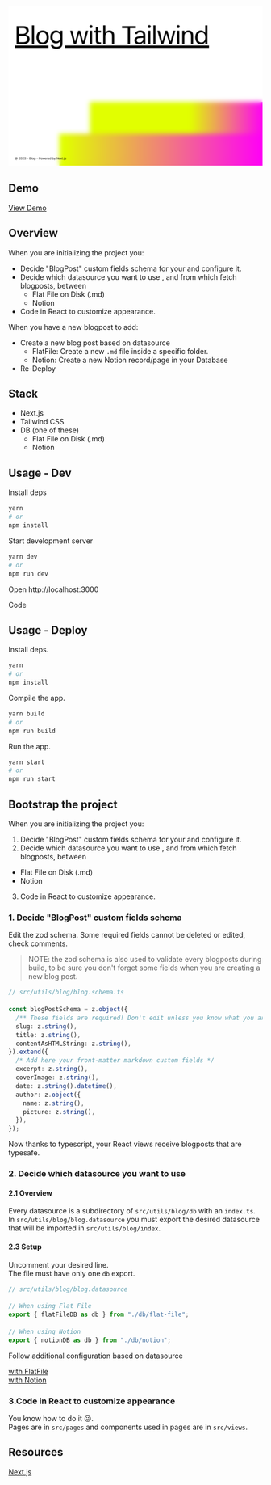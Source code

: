 
![Preview](/README.repo-preview.png)

## Demo

[View Demo](https://test-next-blog-flat-file.vercel.app/)

## Overview

When you are initializing the project you:
- Decide "BlogPost" custom fields schema for your and configure it.
- Decide which datasource you want to use , and from which fetch blogposts, between
  - Flat File on Disk (.md)
  - Notion
- Code in React to customize appearance.

When you have a new blogpost to add:
- Create a new blog post based on datasource
  - FlatFile: Create a new `.md` file inside a specific folder.
  - Notion: Create a new Notion record/page in your Database
- Re-Deploy

## Stack

- Next.js
- Tailwind CSS
- DB (one of these)
  - Flat File on Disk (.md)
  - Notion

## Usage - Dev

Install deps
```bash
yarn
# or
npm install
```

Start development server
```bash
yarn dev
# or
npm run dev
```

Open http://localhost:3000  

Code

## Usage - Deploy

Install deps.
```bash
yarn 
# or 
npm install
```

Compile the app.
```bash
yarn build 
# or 
npm run build
```

Run the app.
```bash
yarn start 
# or 
npm run start
```

## Bootstrap the project

When you are initializing the project you:
1. Decide "BlogPost" custom fields schema for your and configure it.
2. Decide which datasource you want to use , and from which fetch blogposts, between
  - Flat File on Disk (.md)
  - Notion
3. Code in React to customize appearance.

### 1. Decide "BlogPost" custom fields schema

Edit the zod schema.
Some required fields cannot be deleted or edited, check comments.  
> NOTE: the zod schema is also used to validate every blogposts during build, to be sure you don't forget some fields when you are creating a new blog post.
```ts
// src/utils/blog/blog.schema.ts

const blogPostSchema = z.object({
  /** These fields are required! Don't edit unless you know what you are doing */
  slug: z.string(),
  title: z.string(),
  contentAsHTMLString: z.string(),
}).extend({
  /* Add here your front-matter markdown custom fields */
  excerpt: z.string(),
  coverImage: z.string(),
  date: z.string().datetime(),
  author: z.object({
    name: z.string(),
    picture: z.string(),
  }),
});

```

Now thanks to typescript, your React views receive blogposts that are typesafe.

### 2. Decide which datasource you want to use

#### 2.1 Overview

Every datasource is a subdirectory of `src/utils/blog/db` with an `index.ts`.  
In `src/utils/blog/blog.datasource` you must export the desired datasource that will be imported in `src/utils/blog/index`.  

#### 2.3 Setup

Uncomment your desired line.  
The file must have only one `db` export.  

```ts
// src/utils/blog/blog.datasource

// When using Flat File
export { flatFileDB as db } from "./db/flat-file";

// When using Notion
export { notionDB as db } from "./db/notion";

```

Follow additional configuration based on datasource

[with FlatFile](/src/utils/blog/db/flat-file/README.md)  
[with Notion](/src/utils/blog/db/notion/README.md)  

### 3.Code in React to customize appearance

You know how to do it 😜.  
Pages are in `src/pages` and components used in pages are in `src/views`.

## Resources
[Next.js](https://nextjs.org/)